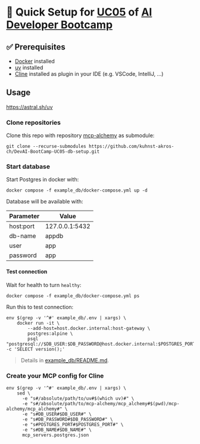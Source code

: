 # 🚀 Quick Setup for [UC05](https://obviousworks.notion.site/UC05-Empower-your-IDE-with-context-Model-Context-Protocol-MCP-AI-can-interact-with-nearly-eve-17e2c8dc714480bcb631d5438dc2ebde) of [AI Developer Bootcamp](https://www.obviousworks.ch/en/trainings/ai-developer-bootcamp/)

## ✅ Prerequisites

- [Docker](https://www.docker.com/get-started/) installed
- [uv](https://github.com/astral-sh/uv?tab=readme-ov-file#installation) installed
- [Cline](https://github.com/cline/cline) installed as plugin in your IDE (e.g. VSCode, IntelliJ, ...)

## Usage

https://astral.sh/uv

### Clone repositories

Clone this repo with repository [mcp-alchemy](https://github.com/runekaagaard/mcp-alchemy) as submodule:

```shell
git clone --recurse-submodules https://github.com/kuhnst-akros-ch/DevAI-BootCamp-UC05-db-setup.git
```

### Start database

Start Postgres in docker with:

```shell
docker compose -f example_db/docker-compose.yml up -d
```

Database will be available with:

| Parameter | Value          |
|-----------|----------------|
| host:port | 127.0.0.1:5432 |
| db-name   | appdb          |
| user      | app            |
| password  | app            |

#### Test connection

Wait for health to turn `healthy`:
```shell
docker compose -f example_db/docker-compose.yml ps
```

Run this to test connection:
```shell
env $(grep -v '^#' example_db/.env | xargs) \
    docker run -it \
        --add-host=host.docker.internal:host-gateway \
        postgres:alpine \
        psql "postgresql://$DB_USER:$DB_PASSWORD@host.docker.internal:$POSTGRES_PORT/$DB_NAME" -c 'SELECT version();'
```

> Details in [example_db/README.md](example_db/README.md).

### Create your MCP config for Cline

```shell
env $(grep -v '^#' example_db/.env | xargs) \
    sed \
      -e "s#/absolute/path/to/uv#$(which uv)#" \
      -e "s#/absolute/path/to/mcp-alchemy/mcp_alchemy#$(pwd)/mcp-alchemy/mcp_alchemy#" \
      -e "s#DB_USER#$DB_USER#" \
      -e "s#DB_PASSWORD#$DB_PASSWORD#" \
      -e "s#POSTGRES_PORT#$POSTGRES_PORT#" \
      -e "s#DB_NAME#$DB_NAME#" \
      mcp_servers.postgres.json
```

